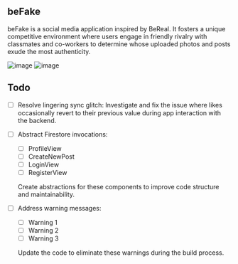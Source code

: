 ## beFake


beFake is a social media application inspired by BeReal. It fosters a unique competitive environment where users engage in friendly rivalry with classmates and co-workers to determine whose uploaded photos and posts exude the most authenticity.

![image](https://github.com/lmu-cmsi2022-spring2023/befake-redux/assets/112435653/a83cbe7e-e72e-489e-8380-bbbe5caff9e1)
![image](https://github.com/lmu-cmsi2022-spring2023/befake-redux/assets/112435653/85c9a7d2-1a87-4dc3-b9c4-d4a52efa538c)

## Todo

- [ ] Resolve lingering sync glitch: Investigate and fix the issue where likes occasionally revert to their previous value during app interaction with the backend.
- [ ] Abstract Firestore invocations:
  - [ ] ProfileView
  - [ ] CreateNewPost
  - [ ] LoginView
  - [ ] RegisterView
  
  Create abstractions for these components to improve code structure and maintainability.
- [ ] Address warning messages:
  - [ ] Warning 1
  - [ ] Warning 2
  - [ ] Warning 3
 
  Update the code to eliminate these warnings during the build process.

